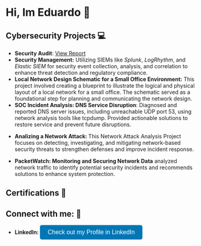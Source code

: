 <h1> Hi, Im Eduardo 👋</h1>

<h2>Cybersecurity Projects 💻</h2>
<ul>
  <li>
    <b>Security Audit</b>: 
    <a href="https://www.icloud.com/pages/0f0MqyUpFsRemEMNR1XILDt7Q#Toy_Store_Proyect_paper_work_" target="_blank">
      View Report
    </a>
  </li>
  <li>
    <b>Security Management:</b> Utilizing SIEMs like <i>Splunk</i>, <i>LogRhythm</i>, and <i>Elastic SIEM</i> for security event collection, analysis, and correlation to enhance threat detection and regulatory compliance.
  </li>
  <li>
    <b>Local Network Design Schematic for a Small Office Environment:</b>
    This project involved creating a blueprint to illustrate the logical and physical layout of a local network for a small office. The schematic served as a foundational step for planning and communicating the network design.
  </li>
  <li>
    <b>SOC Incident Analysis: DNS Service Disruption</b>: 
    Diagnosed and reported DNS server issues, including unreachable UDP port 53, using network analysis tools like tcpdump. Provided actionable solutions to restore service and prevent future disruptions.
  </li>
</ul>
<ul>
  <li>
    <b> Analizing a Network Attack: </b> This Network Attack Analysis Project focuses on detecting, investigating, and mitigating network-based security threats to strengthen defenses and improve incident response.
  </li>
</ul>
<ul>
<li>
    <b>PacketWatch: Monitoring and Securing Network Data</b> analyzed network traffic to identify potential security incidents and recommends solutions to enhance system protection.
  </li>
</ul>


          
<h2>Certifications 📄</h2>

<h2> Connect with me: 📲 </h2>

<ul>
  <li>
    <b>LinkedIn:</b>
    <a href="https://www.linkedin.com/in/ecobianiii" target="_blank">
      <button style="background-color: #0077B5; color: white; border: none; padding: 10px 20px; border-radius: 5px; font-size: 16px;">
        Check out my Profile in LinkedIn
      </button>
    </a>
  </li>
</ul>
